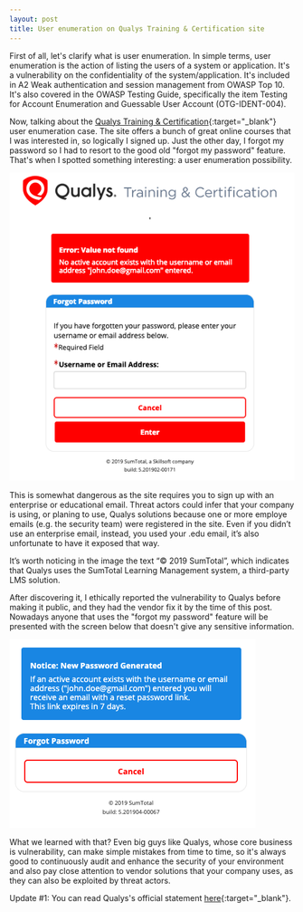 ```yaml
---
layout: post
title: User enumeration on Qualys Training & Certification site
---
```


First of all, let's clarify what is user enumeration. In simple terms, user enumeration is the action of listing the users of a system or application. It's a vulnerability on the confidentiality of the system/application. It's included in A2 Weak authentication and session management from OWASP Top 10. It's also covered in the OWASP Testing Guide, specifically the item Testing for Account Enumeration and Guessable User Account (OTG-IDENT-004).

Now, talking about the [Qualys Training & Certification](https://www.qualys.com/training/){:target="_blank"} user enumeration case. The site offers a bunch of great online courses that I was interested in, so logically I signed up. Just the other day, I forgot my password so I had to resort to the good old "forgot my password" feature. That's when I spotted something interesting: a user enumeration possibility.

![Bad response!](/resources/posts/2019-05-24-user-enumeration-on-qualys-training-and-certification-site/img1.png "Bad response!")

This is somewhat dangerous as the site requires you to sign up with an enterprise or educational email. Threat actors could infer that your company is using, or planing to use, Qualys solutions because one or more employe emails (e.g. the security team) were registered in the site. Even if you didn’t use an enterprise email, instead, you used your .edu email, it’s also unfortunate to have it exposed that way.

It’s worth noticing in the image the text “© 2019 SumTotal”, which indicates that Qualys uses the SumTotal Learning Management system, a third-party LMS solution.

After discovering it, I ethically reported the vulnerability to Qualys before making it public, and they had the vendor fix it by the time of this post. Nowadays anyone that uses the "forgot my password" feature will be presented with the screen below that doesn't give any sensitive information.

![Good response!](/resources/posts/2019-05-24-user-enumeration-on-qualys-training-and-certification-site/img2.png "Good response!")

What we learned with that? Even big guys like Qualys, whose core business is vulnerability, can make simple mistakes from time to time, so it's always good to continuously audit and enhance the security of your environment and also pay close attention to vendor solutions that your company uses, as they can also be exploited by threat actors.

Update #1: You can read Qualys's official statement [here](https://blog.qualys.com/securitylabs/2019/06/01/third-party-user-enumeration-issue-resolved){:target="_blank"}.
